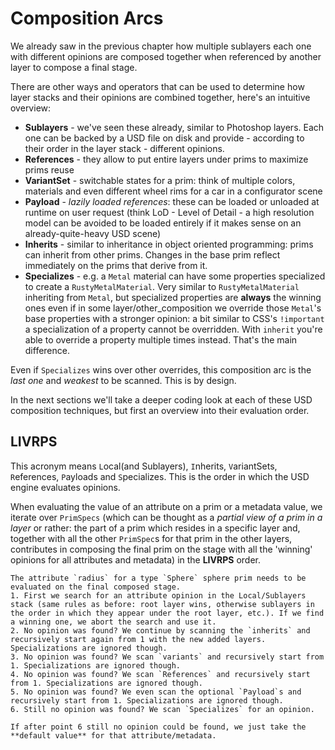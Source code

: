 # Composition Arcs

We already saw in the previous chapter how multiple sublayers each one with different opinions are composed together when referenced by another layer to compose a final stage.

There are other ways and operators that can be used to determine how layer stacks and their opinions are combined together, here's an intuitive overview:

* **Sublayers** - we've seen these already, similar to Photoshop layers. Each one can be backed by a USD file on disk and provide - according to their order in the layer stack - different opinions.
* **References** - they allow to put entire layers under prims to maximize prims reuse
* **VariantSet** - switchable states for a prim: think of multiple colors, materials and even different wheel rims for a car in a configurator scene
* **Payload** - _lazily loaded references_: these can be loaded or unloaded at runtime on user request (think LoD - Level of Detail - a high resolution model can be avoided to be loaded entirely if it makes sense on an already-quite-heavy USD scene)
* **Inherits** - similar to inheritance in object oriented programming: prims can inherit from other prims. Changes in the base prim reflect immediately on the prims that derive from it.
* **Specializes** - e.g. a `Metal` material can have some properties specialized to create a `RustyMetalMaterial`. Very similar to `RustyMetalMaterial` inheriting from `Metal`, but specialized properties are **always** the winning ones even if in some layer/other_composition we override those `Metal`'s base properties with a stronger opinion: a bit similar to CSS's `!important` a specialization of a property cannot be overridden. With `inherit` you're able to override a property multiple times instead. That's the main difference.

Even if `Specializes` wins over other overrides, this composition arc is the _last one_ and _weakest_ to be scanned. This is by design.

In the next sections we'll take a deeper coding look at each of these USD composition techniques, but first an overview into their evaluation order.

## LIVRPS

This acronym means `L`ocal(and Sublayers), `I`nherits, `V`ariantSets, `R`eferences, `P`ayloads and `S`pecializes.
This is the order in which the USD engine evaluates opinions.

When evaluating the value of an attribute on a prim or a metadata value, we iterate over `PrimSpecs` (which can be thought as a _partial view of a prim in a layer_ or rather: the part of a prim which resides in a specific layer and, together with all the other `PrimSpec`s for that prim in the other layers, contributes in composing the final prim on the stage with all the 'winning' opinions for all attributes and metadata) in the **LIVRPS** order.

```admonish example
The attribute `radius` for a type `Sphere` sphere prim needs to be evaluated on the final composed stage.
1. First we search for an attribute opinion in the Local/Sublayers stack (same rules as before: root layer wins, otherwise sublayers in the order in which they appear under the root layer, etc.). If we find a winning one, we abort the search and use it.
2. No opinion was found? We continue by scanning the `inherits` and recursively start again from 1 with the new added layers. Specializations are ignored though.
3. No opinion was found? We scan `variants` and recursively start from 1. Specializations are ignored though.
4. No opinion was found? We scan `References` and recursively start from 1. Specializations are ignored though.
5. No opinion was found? We even scan the optional `Payload`s and recursively start from 1. Specializations are ignored though.
6. Still no opinion was found? We scan `Specializes` for an opinion.

If after point 6 still no opinion could be found, we just take the **default value** for that attribute/metadata.
```
